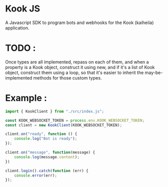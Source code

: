# Kook JS

A Javascript SDK to program bots and webhooks for the Kook (kaiheila) application.

# TODO :

Once types are all implemented, repass on each of them, and when a property is
a Kook object, construct it using new, and if it's a list of Kook object,
construct them using a loop, so that it's easier to inherit the may-be-implemented
methods for those custom types.

# Example :

```js
import { KookClient } from "./src/index.js";

const KOOK_WEBSOCKET_TOKEN = process.env.KOOK_WEBSOCKET_TOKEN;
const client = new KookClient(KOOK_WEBSOCKET_TOKEN);

client.on("ready", function () {
    console.log("Bot is ready");
});

client.on("message", function(message) {
    console.log(message.content);
})

client.login().catch(function (err) {
    console.error(err);
});
```
